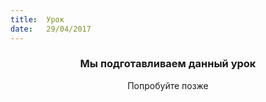 ```yaml
---
title:  Урок
date:   29/04/2017
---
```


### <center>Мы подготавливаем данный урок</center>
<center>Попробуйте позже</center>